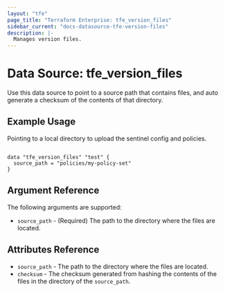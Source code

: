 ```yaml
---
layout: "tfe"
page_title: "Terraform Enterprise: tfe_version_files"
sidebar_current: "docs-datasource-tfe-version-files"
description: |-
  Manages version files.
---
```

# Data Source: tfe_version_files

Use this data source to point to a source path that contains files, and
auto generate a checksum of the contents of that directory.

## Example Usage

Pointing to a local directory to upload the sentinel config and policies.

```hcl

data "tfe_version_files" "test" {
  source_path = "policies/my-policy-set"
}
```

## Argument Reference

The following arguments are supported:

* `source_path` - (Required) The path to the directory where the files are located.

## Attributes Reference

* `source_path` - The path to the directory where the files are located.
* `checksum` - The checksum generated from hashing the contents of the files
in the directory of the `source_path`.
